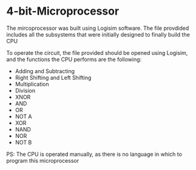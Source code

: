 # 4-bit-Microprocessor

The mircoprocessor was built using Logisim software. The file provdided includes all the subsystems that were initially designed to finally build the CPU

To operate the circuit, the file provided should be opened using Logisim, and the functions the CPU performs are the following:

- Adding and Subtracting
- Right Shifting and Left Shifting
- Multiplication
- Division
- XNOR
- AND
- OR
- NOT A
- XOR
- NAND
- NOR
- NOT B

PS: The CPU is operated manually, as there is no language in which to program this microprocessor

